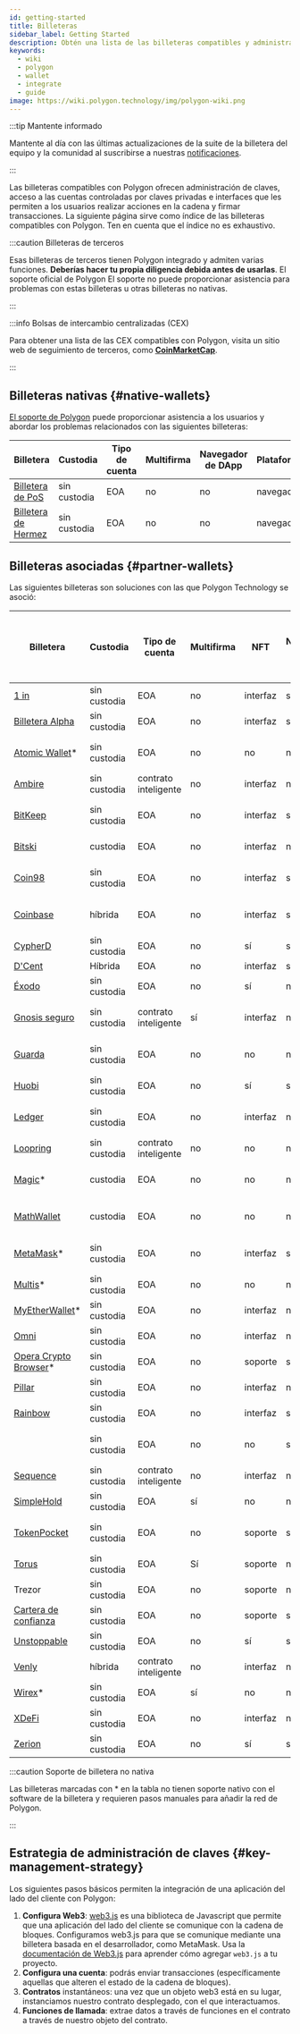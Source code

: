 ```yaml
---
id: getting-started
title: Billeteras
sidebar_label: Getting Started
description: Obtén una lista de las billeteras compatibles y administra la estrategia de claves.
keywords:
  - wiki
  - polygon
  - wallet
  - integrate
  - guide
image: https://wiki.polygon.technology/img/polygon-wiki.png
---
```


:::tip Mantente informado

Mantente al día con las últimas actualizaciones de la suite de la billetera del equipo y la comunidad al suscribirse a nuestras [<ins>notificaciones</ins>](https://polygon.technology/notifications/).

:::

Las billeteras compatibles con Polygon ofrecen administración de claves, acceso a las cuentas controladas por
claves privadas e interfaces que les permiten a los usuarios realizar acciones en la cadena y firmar transacciones.
La siguiente página sirve como índice de las billeteras compatibles con Polygon. Ten en cuenta
que el índice no es exhaustivo.

:::caution Billeteras de terceros

Esas billeteras de terceros tienen Polygon integrado y admiten varias funciones.
**Deberías hacer tu propia diligencia debida antes de usarlas**. El soporte oficial de Polygon
El soporte no puede proporcionar asistencia para problemas con estas billeteras u otras billeteras no nativas.

:::

:::info Bolsas de intercambio centralizadas (CEX)

Para obtener una lista de las CEX compatibles con Polygon, visita un sitio web de seguimiento de terceros, como
[<ins>**CoinMarketCap**</ins>](https://coinmarketcap.com/currencies/polygon/markets).

:::

## Billeteras nativas {#native-wallets}

[El soporte de Polygon](https://support.polygon.technology/support/home) puede proporcionar asistencia a los usuarios y abordar los problemas relacionados con las siguientes billeteras:

| Billetera | Custodia | Tipo de cuenta | Multifirma | Navegador de DApp | Plataforma |
|----------------------------------------------------------------------|---------------|--------------|-----------|--------------|----------|
| [Billetera de PoS](https://wallet.polygon.technology/login/) | sin custodia | EOA | no | no | navegador |
| [Billetera de Hermez](https://wallet.hermez.io/login) | sin custodia | EOA | no | no | navegador |

## Billeteras asociadas {#partner-wallets}

Las siguientes billeteras son soluciones con las que Polygon Technology se asoció:

| Billetera | Custodia | Tipo de cuenta | Multifirma | NFT | Navegador de DApp | Soporte de puente | Rampa de acceso al dinero fíat | Plataformas |
|---	|---	|---	|---	|---	|---	|---	|---	|---	|
| [1 in](https://1inch.io/wallet/) | sin custodia | EOA | no | interfaz | sí | sí | sí | móvil |
| [Billetera Alpha](https://alphawallet.com/) | sin custodia | EOA | no | interfaz | sí | sí | sí | móvil, API/SDK |
| [Atomic Wallet](https://atomicwallet.io/)* | sin custodia | EOA | no | no | no | no | sí | móvil, escritorio, API/SDK |
| [Ambire](https://www.ambire.com/) | sin custodia | contrato inteligente | no | interfaz | no | sí | sí | navegador |
| [BitKeep](https://bitkeep.com/) | sin custodia | EOA | no | interfaz | sí | sí | Sí | Extensión del navegador |
| [Bitski](https://www.bitski.com/) | custodia | EOA | no | interfaz | no | sí | no | navegador, API/SDK |
| [Coin98](https://coin98.com/wallet) | sin custodia | EOA | no | interfaz | sí | sí | sí | móvil, navegador, API/SDK |
| [Coinbase](https://www.coinbase.com/wallet) | híbrida | EOA | no | interfaz | sí | sí | sí | móvil, navegador, API/SDK |
| [CypherD](https://cypherd.io/) | sin custodia | EOA | no | sí | sí | sí | sí | móvil |
| [D'Cent](https://dcentwallet.com/) | Híbrida | EOA | no | interfaz | sí | sí | no | móvil |
| [Éxodo](https://www.exodus.com/) | sin custodia | EOA | no | sí | no | no | sí | móvil, escritorio |
| [Gnosis seguro](https://gnosis-safe.io/) | sin custodia | contrato inteligente | sí | interfaz | no | no | no | móvil, navegador, escritorio,  |
| [Guarda](https://guarda.com/) | sin custodia | EOA | no | no | no | sí | sí | móvil, navegador, escritorio |
| [Huobi](https://www.itoken.com/en) | sin custodia | EOA | no | sí | sí | sí | no | móvil |
| [Ledger](https://www.ledger.com/) | sin custodia | EOA | no | interfaz | no | no | Sí | hardware, móvil, escritorio |
| [Loopring](https://loopring.io/#/) | sin custodia | contrato inteligente | no | no | no | no | no | móvil, API/SDK |
| [Magic](https://fortmatic.com/)* | custodia | EOA | no | no | no |   |   | móvil, navegador, API/SDK |
| [MathWallet](https://mathwallet.org/en-us/) | custodia | EOA | no | no | no | sí | sí | móvil, navegador, API/SDK |
| [MetaMask](https://metamask.io/)* | sin custodia | EOA | no | interfaz | sí | no | no | móvil, navegador, API/SDK |
| [Multis](https://multis.co/)* | sin custodia | EOA | no | no | no |   | sí | móvil, escritorio |
| [MyEtherWallet](https://www.myetherwallet.com/)* | sin custodia | EOA | no | interfaz | no |   | sí | móvil |
| [Omni](https://omni.app/) | sin custodia | EOA | no | interfaz | no | sí |   | móvil, API/SDK |
| [Opera Crypto Browser](https://www.opera.com/crypto/next)* | sin custodia | EOA | no | soporte | sí |   |   | móvil, navegador |
| [Pillar](https://www.pillar.fi/) | sin custodia | EOA | no | interfaz | no |   | sí | móvil |
| [Rainbow](https://rainbow.me/) | sin custodia | EOA | no | interfaz | sí |   | no | móvil, API/SDK |
|  | sin custodia | EOA | no | no | sí | Sí |   | hardware, móvil, API/SDK |
| [Sequence](https://sequence.app/auth) | sin custodia | contrato inteligente | no | interfaz | no |   |   | navegador, API/SDK |
| [SimpleHold](https://simplehold.io/) | sin custodia | EOA | sí | no | no |   | sí | móvil, API/SDK |
| [TokenPocket](https://www.tokenpocket.pro/en) | sin custodia | EOA | no | soporte | sí | sí | sí | móvil, navegador, API/SDK |
| [Torus](https://toruswallet.io/) | sin custodia | EOA | Sí | soporte | no | no | no | navegador, API/SDK |
| Trezor | sin custodia | EOA | no | soporte | no |   |   | hardware, móvil |
| [Cartera de confianza](https://trustwallet.com/) | sin custodia | EOA | no | soporte | sí |   | sí | móvil |
| [Unstoppable](https://unstoppable.money/) | sin custodia | EOA | no | sí | sí |   | no | móvil, API/SDK |
| [Venly](https://www.venly.io/) | híbrida | contrato inteligente | no | interfaz | no |   |   | navegador, API/SDK |
| [Wirex](https://wirexapp.com/en/wirex-wallet)* | sin custodia | EOA | sí | no | no |   |   | móvil |
| [XDeFi](https://www.xdefi.io/) | sin custodia | EOA | no | interfaz | no | no | no | navegador |
| [Zerion](https://zerion.io/) | sin custodia | EOA | no | sí | sí | Sí |   | móvil, navegador |

:::caution Soporte de billetera no nativa

Las billeteras marcadas con * en la tabla no tienen soporte nativo con el software de la billetera
y requieren pasos manuales para añadir la red de Polygon.

:::

## Estrategia de administración de claves {#key-management-strategy}

Los siguientes pasos básicos permiten la integración de una aplicación del lado del cliente con Polygon:

1. **Configura Web3**: [web3.js](https://web3js.readthedocs.io/) es una biblioteca de Javascript que
permite que una aplicación del lado del cliente se comunique con la cadena de bloques. Configuramos web3.js para que se comunique mediante una billetera basada en el desarrollador, como MetaMask. Usa la [documentación de Web3.js](https://web3js.readthedocs.io/en/v1.2.2/getting-started.html#adding-web3-js) para aprender cómo agregar `web3.js` a tu proyecto.
2. **Configura una cuenta**: podrás enviar transacciones (específicamente aquellas que alteren el estado de la cadena de bloques).
3. **Contratos** instantáneos: una vez que un objeto web3 está en su lugar, instanciamos nuestro contrato desplegado, con el que interactuamos.
4. **Funciones de llamada**: extrae datos a través de funciones en el contrato a través de nuestro objeto del contrato.
